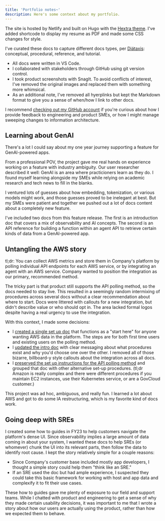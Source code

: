 ```yaml
---
title: 'Portfolio notes~'
description: Here's some context about my portfolio.
---
```


The site is hosted by Netlify and built on Hugo with the [Hextra theme](https://imfing.github.io/hextra/docs/). I've added shortcode to display my resume as PDF and made some CSS changes for style.  

I've curated these docs to capture different docs types, per [Diátaxis](https://diataxis.fr/map/): conceptual, procedural, reference, and tutorial. 

* All docs were written in VS Code.
* I collaborated with stakeholders through GitHub using git version control.
* I took product screenshots with SnagIt. To avoid conflicts of interest, I've removed the original images and replaced them with something more whimsical.
* As an additional note, I've removed all hyerplinks but kept the Markdown format to give you a sense of when/how I link to other docs. 

I recommend [checking out my GitHub account](https://github.com/akristen) if you're curious about how I provide feedback to engineering and product SMEs, or how I might manage sweeping changes to information architecture.

## Learning about GenAI 

There's a lot I could say about my one year journey supporting a feature for GenAI-powered apps.

From a professional POV, the project gave me real hands on experience working on a feature with industry ambiguity. Our user researcher described it well: GenAI is an area where practicioners learn as they do. I found myself learning alongside my SMEs while relying on academic research and tech news to fill in the blanks. 

I ventured lots of guesses about how embedding, tokenization, or various models might work, and those guesses proved to be inelegant at best. But my SMEs were patient and together we pushed out a lot of docs content about a completely new feature.

I've included two docs from this feature release. The first is an introduction doc that covers a mix of observability and AI concepts. The second is an API reference for building a function within an agent API to retrieve certain kinds of data from a GenAI-powered app. 

## Untangling the AWS story

tl;dr: You can collect AWS metrics and store them in Company's platform by polling individual API endpoints for each AWS service, or by integrating an agent with an AWS service. Company wanted to position the integration as our primary, recommended method. 

The tricky part is that product still supports the API polling method, so the docs needed to stay live. This resulted in a seemingly random intermixing of procedures across several docs without a clear recommendation about where to start. Docs were littered with callouts for a new integration, but didn't describe value or who should opt in. The area lacked formal logos despite having a real urgency to use the integration.

With this context, I made some decisions:

* I [created a single set up doc](https://docs.newrelic.com/install/aws-cloudwatch/) that functions as a "start here" for anyone wanting AWS data in the platform. The steps are for both first time users and existing users on the polling method. 
* I [updated the intro doc](https://docs.newrelic.com/docs/infrastructure/amazon-integrations/get-started/introduction-aws-integrations/) with clear messaging about what procedures exist and why you'd choose one over the other. I removed all of those bizarre, billboard-y style callouts about the integration across all docs. 
* I [preserved the set up instructions for the API polling method](https://docs.newrelic.com/docs/infrastructure/amazon-integrations/connect/set-up-aws-api-polling/) and grouped that doc with other alternative set-up procedures. (tl;dr Amazon is really complex and there were different procedures if you maintain EC2 instances, use their Kubernetes service, or are a GovCloud customer.)

This project was ad hoc, ambiguous, and really fun. I learned a lot about AWS and got to do some IA restructuring, which is my favorite kind of docs work.

## Going deep with SREs

I created some how to guides in FY23 to help customers navigate the platform's dense UI. Since observability implies a large amount of data coming in about your system, I wanted these docs to help SREs (or whomever) chunk the UI into its relevant parts, then follow the data to identify root cause. I kept the story relatively simple for a couple reasons:

* Since Company's customer base included mostly app developers, I thought a simple story could help them "think like an SRE."
* If an SRE used the doc but had ample experience, I suspected they could take this basic framework for working with host and app data and complexify it to fit their use cases.

These how to guides gave me plenty of exposure to our field and support teams. While I chatted with product and engineering to get a sense of why they made certain usability decisions, it was important to me that I wrote a story about how our users are actually using the product, rather than how we expected them to behave. 

